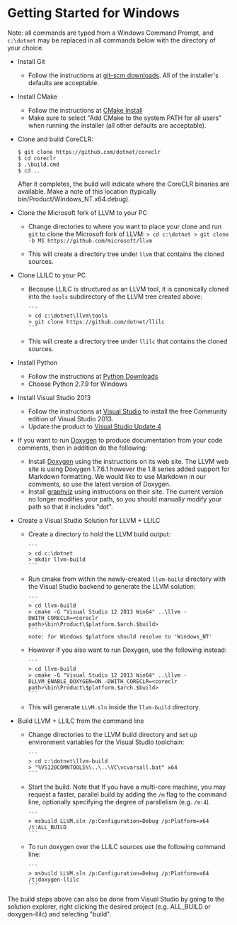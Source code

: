 # Getting Started for Windows

Note: all commands are typed from a Windows Command Prompt, and `c:\dotnet`
may be replaced in all commands below with the directory of your choice.

* Install Git
  * Follow the instructions at [git-scm downloads](http://git-scm.com/downloads).
    All of the installer's defaults are acceptable.

* Install CMake
  * Follow the instructions at [CMake Install](http://www.cmake.org/install/)
  * Make sure to select "Add CMake to the system PATH for all users" when
    running the installer (all other defaults are acceptable).

* Clone and build CoreCLR:
    ```
    $ git clone https://github.com/dotnet/coreclr
    $ cd coreclr
    $ .\build.cmd
    $ cd ..
    ```
    After it completes, the build will indicate where the CoreCLR binaries
    are available. Make a note of this location
    (typically bin/Product/Windows_NT.x64.debug).

* Clone the Microsoft fork of LLVM to your PC
  * Change directories to where you want to place your clone and run `git`
    to clone the Microsoft fork of LLVM:
        ```
        > cd c:\dotnet
        > git clone -b MS https://github.com/microsoft/llvm
        ```

  * This will create a directory tree under `llvm` that contains the cloned
    sources.

* Clone LLILC to your PC
  * Because LLILC is structured as an LLVM tool, it is canonically cloned
    into the `tools` subdirectory of the LLVM tree created above:

        ```
        > cd c:\dotnet\llvm\tools
        > git clone https://github.com/dotnet/llilc
        ```

  * This will create a directory tree under `llilc` that contains the cloned
    sources.

* Install Python
  * Follow the instructions at [Python Downloads](https://www.python.org/downloads/)
  * Choose Python 2.7.9 for Windows

* Install Visual Studio 2013
  * Follow the instructions at [Visual Studio](http://www.visualstudio.com/en-us/products/visual-studio-community-vs)
    to install the free Community edition of Visual Studio 2013.
  * Update the product to [Visual Studio Update 4](http://www.microsoft.com/en-us/download/details.aspx?id=39305)

* If you want to run [Doxygen](http://www.stack.nl/~dimitri/doxygen/) to
  produce documentation from your code comments, then in addition do the following:
  * Install [Doxygen](http://www.stack.nl/~dimitri/doxygen/) using the
    instructions on its web site. The LLVM web site is using Doxygen 1.7.6.1
    however the 1.8 series added support for Markdown formatting. We would like
    to use Markdown in our comments, so use the latest version of Doxygen.
  * Install [graphviz](http://graphviz.org/) using instructions on their
    site. The current version no longer modifies your path, so you should
    manually modify your path so that it includes "dot".
* Create a Visual Studio Solution for LLVM + LLILC
  * Create a directory to hold the LLVM build output:

        ```
        > cd c:\dotnet
        > mkdir llvm-build
        ```

  * Run cmake from within the newly-created `llvm-build` directory with the
    Visual Studio backend to generate the LLVM solution:

        ```
        > cd llvm-build
        > cmake -G "Visual Studio 12 2013 Win64" ..\llvm -DWITH_CORECLR=<coreclr path>\bin\Product\$platform.$arch.$build>
        ```
        note: for Windows $platform should resolve to 'Windows_NT'

  * However if you also want to run Doxygen, use the following instead:

        ```
        > cd llvm-build
        > cmake -G "Visual Studio 12 2013 Win64" ..\llvm -DLLVM_ENABLE_DOXYGEN=ON -DWITH_CORECLR=<coreclr path>\bin\Product\$platform.$arch.$build>
        ```

  * This will generate `LLVM.sln` inside the `llvm-build` directory.

* Build LLVM + LLILC from the command line
  * Change directories to the LLVM build directory and set up environment
    variables for the Visual Studio toolchain:

        ```
        > cd c:\dotnet\llvm-build
        > "%VS120COMNTOOLS%\..\..\VC\vcvarsall.bat" x64
        ```

  * Start the build. Note that If you have a multi-core machine, you may
    request a faster, parallel build by adding the `/m` flag to the command
    line, optionally specifying the degree of parallelism (e.g. `/m:4`).

        ```
        > msbuild LLVM.sln /p:Configuration=Debug /p:Platform=x64 /t:ALL_BUILD
        ```
  * To run doxygen over the LLILC sources use the following command line:

        ```
        > msbuild LLVM.sln /p:Configuration=Debug /p:Platform=x64 /t:doxygen-llilc
        ```

The build steps above can also be done from Visual Studio by going to the
solution explorer, right clicking the desired project (e.g. ALL_BUILD or
  doxygen-llilc) and selecting "build".
